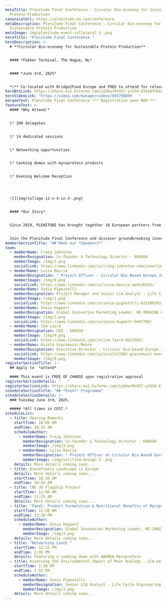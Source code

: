 ```yaml
---
metaTitle: Plenitude Final Conference - Circular Bio-economy for Sustainable
  Protein Production
canonicalUrl: https://plenitude-eu.com/conference
metaDescription: Plenitude Final Conference - Circular Bio-economy for
  Sustainable Protein Production
metaImage: img/plenitude-event-collateral-1-.png
heroTitle: "Plenitude Final Conference "
heroDescription: >-
  # **Circular Bio-economy for Sustainable Protein Production**


  #### *Fokker Terminal, The Hague, NL* 


  #### *June 3rd, 2025*


  *\** Co-located with Bridge2Food Europe and FREE to attend for relevant stakeholders, professionals and academics who want to learn more and make an impact.
heroBtnLink: https://share-eu1.hsforms.com/1yVKwrRYUST-ytU3d-EIAkQfnkkg
heroVideoLink: "https://vimeo.com/manage/videos/945798809   "
marqeeText: Plenitude Final Conference *** Registration open NOW ***
featureText: >-
  #### *Why Attend:*


  \* 200 delegates


  \* 14 dedicated sessions


  \* Networking opportunities


  \* Cooking demos with mycoprotein products


  \* Evening Welcome Reception




  ![](img/collage-12-x-4-in-2-.png)


  #### *Our Story*


  Since 2019, PLENITUDE has brought together 10 European partners from agri-food, biotechnology, academia, and beyond, powered by €16.9 million in funding from the [Circular Bio-based Europe Joint Undertaking](https://www.cbe.europa.eu/). This consortium has pioneered cutting-edge solutions to advance a sustainable future through a unique circular, minimal-waste process for mycoprotein production and its applications in food and beyond.


  Join the Plenitude Final Conference and discover groundbreaking innovations shaping new bio-based value chains and discuss how these can be actualized in the European landscape! Here, you will learn how these solutions provide environmental, economic, and public health benefits while addressing the world’s most pressing sustainability challenges.
memberSectionTitle: "## Meet our *Speakers*"
team:
  - memberName: Craig Johnston
    memberDesignation: Co-founder & Technology Director - ENOUGH
    memberImage: /img/2.png
    socialLink: https://www.linkedin.com/in/craig-johnston-cmac/overlay/photo/
  - memberName: Luisa Mascia
    memberDesignation: " Project Officer - Circular Bio-Based Europe Joint Undertaking"
    memberImage: /img/6.png
    socialLink: https://www.linkedin.com/in/luisa-mascia-aa41ab1b5/
  - memberName: Sonia Pignatelli
    memberDesignation: Project Manager and Senior LCA Analyst - Life Cycle Engineering SPA
    memberImage: /img/1.png
    socialLink: https://www.linkedin.com/in/sonia-pignatelli-631500203/
  - memberName: Sonia Huppert
    memberDesignation: Global Innovation Marketing Leader, RE-IMAGINE WELLNESS™ - IFF
    memberImage: /img/3.png
    socialLink: https://www.linkedin.com/in/sonia-huppert-5647796/
  - memberName: Jim Laird
    memberDesignation: CEO - ENOUGH
    memberImage: /img/4.png
    socialLink: https://www.linkedin.com/in/jim-laird-8b23582/
  - memberName: Nicoló Giacomuzzi-Moore
    memberDesignation: Executive Director - Circular Bio-based Europe Joint Undertaking
    socialLink: https://www.linkedin.com/in/nicol%C3%B3-giacomuzzi-moore-5b268784/
    memberImage: /img/8.png
registerSectionTitle: |-
  ## Apply to  *attend*

  #### This event is FREE OF CHARGE upon registration approval
registerSectionDetails: "   "
registerSectionLink: https://share-eu1.hsforms.com/1yVKwrRYUST-ytU3d-EIAkQfnkkg
scheduleSectionTitle: "## *Event* Programme"
scheduleSectionDetails: |-
  ### Tuesday June 3rd, 2025.

  ##### *All times in CEST.*
scheduleList:
  - title: Opening Remarks
    startTime: 10:00 AM
    endTime: 10:25 AM
    scheduleAuthor:
      - memberName: Craig Johnston
        memberDesignation: Co-founder & Technology Director - ENOUGH
        memberImage: /img/2.png
      - memberName: Luisa Mascia
        memberDesignation: " Project Officer at Circular Bio-Based Europe Joint Undertaking"
        memberImage: /img/untitled-design-2-.png
    details: More details coming soon...
  - title: Biorefinery Landscape in Europe
    details: More details coming soon...
    startTime: 10:30 AM
    endTime: 10:55 AM
  - title: CBE JU Flagship Project
    startTime: 11:00 AM
    endTime: 11:25 AM
    details: More details coming soon...
  - title: "Panel: Product Formulation & Nutritional Benefits of Mycoprotein"
    startTime: 11:30 AM
    endTime: 12:30 PM
    scheduleAuthor:
      - memberName: Sonia Huppert
        memberDesignation: Global Innovation Marketing Leader, RE-IMAGINE WELLNESS™ - IFF
        memberImage: /img/3.png
    details: More details coming soon...
  - title: "Networking Lunch "
    startTime: 12:15 PM
    endTime: 2:00 PM
    details: Featuring a cooking demo with ABUNDA Mycoprotein
  - title: Assessing the Environmental Impact of Meat Analogs - LCA work in Plenitude
    startTime: 1:30 PM
    endTime: 1:55 PM
    scheduleAuthor:
      - memberName: Sonia Pignatelli
        memberDesignation: Senior LCA Analyst - Life Cycle Engineering SPA
        memberImage: /img/1.png
    details: More details coming soon...
---
```

